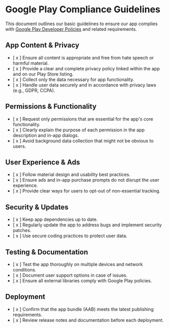 # Google Play Compliance Guidelines

This document outlines our basic guidelines to ensure our app complies with [Google Play Developer Policies](https://play.google.com/about/developer-content-policy) and related requirements.

## App Content & Privacy
- [ x ] Ensure all content is appropriate and free from hate speech or harmful material.
- [ x ] Provide a clear and complete privacy policy linked within the app and on our Play Store listing.
- [ x ] Collect only the data necessary for app functionality.
- [ x ] Handle user data securely and in accordance with privacy laws (e.g., GDPR, CCPA).

## Permissions & Functionality
- [ x ] Request only permissions that are essential for the app's core functionality.
- [ x ] Clearly explain the purpose of each permission in the app description and in-app dialogs.
- [ x ] Avoid background data collection that might not be obvious to users.

## User Experience & Ads
- [ x ] Follow material design and usability best practices.
- [ x ] Ensure ads and in-app purchase prompts do not disrupt the user experience.
- [ x ] Provide clear ways for users to opt-out of non-essential tracking.

## Security & Updates
- [ x ] Keep app dependencies up to date.
- [ x ] Regularly update the app to address bugs and implement security patches.
- [ x ] Use secure coding practices to protect user data.

## Testing & Documentation
- [ x ] Test the app thoroughly on multiple devices and network conditions.
- [ x ] Document user support options in case of issues.
- [ x ] Ensure all external libraries comply with Google Play policies.

## Deployment
- [ x ] Confirm that the app bundle (AAB) meets the latest publishing requirements.
- [ x ] Review release notes and documentation before each deployment.

